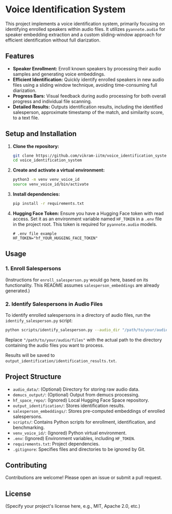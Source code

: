 # Voice Identification System

This project implements a voice identification system, primarily focusing on identifying enrolled speakers within audio files. It utilizes `pyannote.audio` for speaker embedding extraction and a custom sliding-window approach for efficient identification without full diarization.

## Features

- **Speaker Enrollment:** Enroll known speakers by processing their audio samples and generating voice embeddings.
- **Efficient Identification:** Quickly identify enrolled speakers in new audio files using a sliding window technique, avoiding time-consuming full diarization.
- **Progress Bars:** Visual feedback during audio processing for both overall progress and individual file scanning.
- **Detailed Results:** Outputs identification results, including the identified salesperson, approximate timestamp of the match, and similarity score, to a text file.

## Setup and Installation

1.  **Clone the repository:**
    ```bash
    git clone https://github.com/vikram-iitm/voice_identification_system.git
    cd voice_identification_system
    ```

2.  **Create and activate a virtual environment:**
    ```bash
    python3 -m venv venv_voice_id
    source venv_voice_id/bin/activate
    ```

3.  **Install dependencies:**
    ```bash
    pip install -r requirements.txt
    ```

4.  **Hugging Face Token:** Ensure you have a Hugging Face token with read access. Set it as an environment variable named `HF_TOKEN` in a `.env` file in the project root. This token is required for `pyannote.audio` models.
    ```
    # .env file example
    HF_TOKEN="hf_YOUR_HUGGING_FACE_TOKEN"
    ```

## Usage

### 1. Enroll Salespersons

(Instructions for `enroll_salesperson.py` would go here, based on its functionality. This README assumes `salesperson_embeddings` are already generated.)

### 2. Identify Salespersons in Audio Files

To identify enrolled salespersons in a directory of audio files, run the `identify_salesperson.py` script:

```bash
python scripts/identify_salesperson.py --audio_dir "/path/to/your/audio/files"
```

Replace `"/path/to/your/audio/files"` with the actual path to the directory containing the audio files you want to process.

Results will be saved to `output_identification/identification_results.txt`.

## Project Structure

- `audio_data/`: (Optional) Directory for storing raw audio data.
- `demucs_output/`: (Optional) Output from demucs processing.
- `hf_space_repo/`: (Ignored) Local Hugging Face Space repository.
- `output_identification/`: Stores identification results.
- `salesperson_embeddings/`: Stores pre-computed embeddings of enrolled salespersons.
- `scripts/`: Contains Python scripts for enrollment, identification, and benchmarking.
- `venv_voice_id/`: (Ignored) Python virtual environment.
- `.env`: (Ignored) Environment variables, including `HF_TOKEN`.
- `requirements.txt`: Project dependencies.
- `.gitignore`: Specifies files and directories to be ignored by Git.

## Contributing

Contributions are welcome! Please open an issue or submit a pull request.

## License

(Specify your project's license here, e.g., MIT, Apache 2.0, etc.)

